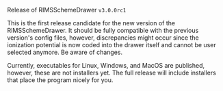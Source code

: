 Release of RIMSSchemeDrawer `v3.0.0rc1`

This is the first release candidate for the new version of the RIMSSchemeDrawer.
It should be fully compatible with the previous version's config files, however, discrepancies might occur since the ionization potential is now coded into the drawer itself and cannot be user selected anymore. Be aware of changes.

Currently, executables for Linux, Windows, and MacOS are published, however, these are not installers yet. The full release will include installers that place the program nicely for you.
